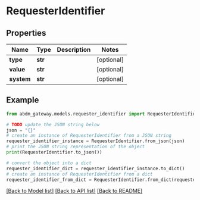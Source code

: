 # RequesterIdentifier


## Properties

Name | Type | Description | Notes
------------ | ------------- | ------------- | -------------
**type** | **str** |  | [optional] 
**value** | **str** |  | [optional] 
**system** | **str** |  | [optional] 

## Example

```python
from abdm_gateway.models.requester_identifier import RequesterIdentifier

# TODO update the JSON string below
json = "{}"
# create an instance of RequesterIdentifier from a JSON string
requester_identifier_instance = RequesterIdentifier.from_json(json)
# print the JSON string representation of the object
print(RequesterIdentifier.to_json())

# convert the object into a dict
requester_identifier_dict = requester_identifier_instance.to_dict()
# create an instance of RequesterIdentifier from a dict
requester_identifier_from_dict = RequesterIdentifier.from_dict(requester_identifier_dict)
```
[[Back to Model list]](../README.md#documentation-for-models) [[Back to API list]](../README.md#documentation-for-api-endpoints) [[Back to README]](../README.md)


